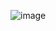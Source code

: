![image](https://user-images.githubusercontent.com/100952665/197603139-f0fb4302-6aa1-499c-a6b1-27aab5954c3d.png)
